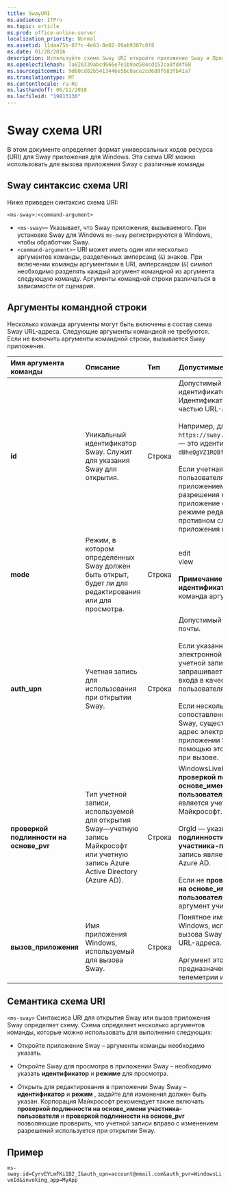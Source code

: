 ```yaml
---
title: SwayURI
ms.audience: ITPro
ms.topic: article
ms.prod: office-online-server
localization_priority: Normal
ms.assetid: 11daa75b-87fc-4e63-8e02-09ab9307c8f8
ms.date: 01/28/2016
description: Используйте схема Sway URI откройте приложение Sway и Просмотр или изменение Sway.
ms.openlocfilehash: 7a820339abcd666e7e1b9ad584cd152ca8fd4f68
ms.sourcegitcommit: 9d60cd82b5413446e5bc8ace2cd689f683fb41a7
ms.translationtype: MT
ms.contentlocale: ru-RU
ms.lasthandoff: 06/11/2018
ms.locfileid: "19813130"
---
```

# <a name="sway-uri-scheme"></a>Sway схема URI

В этом документе определяет формат универсальных кодов ресурса (URI) для Sway приложения для Windows. Эта схема URI можно использовать для вызова приложения Sway с различные команды.

## <a name="sway-uri-scheme-syntax"></a>Sway синтаксис схема URI

Ниже приведен синтаксис схема URI:

`<ms-sway>:<command-argument>`

- `<ms-sway>`&ndash; Указывает, что Sway приложения, вызываемого. При установке Sway для Windows `ms-sway` регистрируются в Windows, чтобы обработчик Sway.
- `<command-argument>`&ndash; URI может иметь один или несколько аргументов команды, разделенных амперсанд (`&`) знаков. При включении команды аргументами в URI, амперсандом (`&`) символ необходимо разделять каждый аргумент командной из аргумента следующую команду. Аргументы командной строки различаться в зависимости от сценария. 

## <a name="command-arguments"></a>Аргументы командной строки

Несколько команда аргументы могут быть включены в состав схема Sway URL-адреса. Следующие аргументы командной не требуются. Если не включить аргументы командной строки, вызывается Sway приложения.

|Имя аргумента команды|Описание|Тип|Допустимые значения|Обязательность|
|:-----|:-----|:-----|:-----|:-----|
|**id**|Уникальный идентификатор Sway. Служит для указания Sway для открытия.|Строка|Допустимый уникальный идентификатор для Sway. Идентификатор всегда является частью URL-адрес Sway.<br/><br/>Например, для следующих Sway `https://sway.com/dBheQgVZ1RQBfiQU`, — это идентификатор `dBheQgVZ1RQBfiQU`.<br/><br/>Если учетная запись пользователя, связанные с приложением Sway имеет разрешения на редактирование, приложение откроется Sway в режиме редактирования. В противном случае Sway открытии приложения в режиме просмотра.|Нет|
|**mode**|Режим, в котором определенных Sway должен быть открыт, будет ли для редактирования или для просмотра.|Строка|edit<br/>view<br/><br/>**Примечание**: Если нет **идентификатор** не указан, команда аргумент учитывается.|Нет|
|**auth_upn**|Учетная запись для использования при открытии Sway.|Строка|Допустимый адрес электронной почты.<br/><br/>Если указанный адрес электронной почты не связан с учетной записью Sway, Sway запрашивает у пользователя для входа в качестве указанного пользователя.<br/><br/>Если несколько учетных записей сопоставлено с приложением Sway, существует ли указанный адрес электронной почты в приложении Sway переключится с помощью этой учетной записи при вызове.|Нет|
|**проверкой подлинности на основе\_pvr**|Тип учетной записи, используемой для открытия Sway&mdash;учетную запись Майкрософт или учетную запись Azure Active Directory (Azure AD).|Строка|WindowsLiveId — указывает, что **проверкой подлинности на основе\_имени участника-пользователя** учетная запись является учетной записью Майкрософт.<br/><br/>OrgId — указывает, что **проверкой подлинности на основе\_имени участника-пользователя** учетная запись является учетной записью Azure AD.<br/><br/>Если не **проверкой подлинности на основе\_имени участника-пользователя** указано, команда аргумент учитывается.|Нет|
|**вызов\_приложения**|Имя приложения Windows, используемый для вызова Sway.|Строка|Понятное имя приложения Windows, используемый для вызова Sway через схема Sway URL-адреса.<br/><br/>Аргумент этой команды предназначен для данных телеметрии и отслеживания.|Нет|

## <a name="uri-scheme-semantics"></a>Семантика схема URI

`<ms-sway>` Синтаксиса URI для открытия Sway или вызов приложения Sway определяет схему. Схема определяет несколько аргументов команды, которые можно использовать для выполнения следующих: 

- Откройте приложение Sway &ndash; аргументы команды необходимо указать. 

- Откройте Sway для просмотра в приложении Sway &ndash; необходимо указать **идентификатор** и **режиме** для просмотра. 

- Открыть для редактирования в приложении Sway Sway &ndash; **идентификатор** и **режим** , задайте для изменения должен быть указан. Корпорация Майкрософт рекомендует также включать **проверкой подлинности на основе\_имени участника-пользователя** и **проверкой подлинности на основе\_pvr** позволяющие проверить, что учетной записи вправо с изменением разрешений используется при открытии Sway.  

## <a name="example"></a>Пример

`ms-sway:id=CyrvEYLmFKi1B2_I&auth_upn=account@email.com&auth_pvr=WindowsLiveId&invoking_app=MyApp` 


